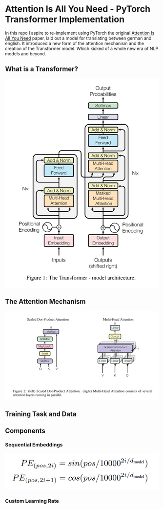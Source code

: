 # Attention Is All You Need - PyTorch Transformer Implementation

In this repo I aspire to re-implement using PyTorch the original [Attention Is All You Need](https://arxiv.org/abs/1706.03762) paper, laid out a model for translating between german and english. It introduced a new form of the attention mechanism and the creation of the Transformer model. Which kicked of a whole new era of NLP models and beyond.

## What is a Transformer?

<img src="imgs/Figure 1 - The Transformer.png" alt="The Transformer" width="500"/>

## The Attention Mechanism
<img src="imgs/Figure 2 - Scaled Dot Attention and Multi Head.png" alt="Scaled Dot Attention and Multi Head" width="700"/>

## Training Task and Data

## Components

### Sequential Embeddings

![alt text](<imgs/pos encoding.png>)

### Custom Learning Rate

